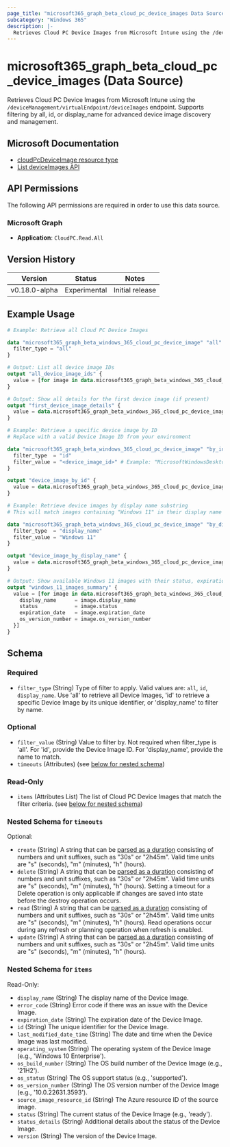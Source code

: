 ```yaml
---
page_title: "microsoft365_graph_beta_cloud_pc_device_images Data Source - terraform-provider-microsoft365"
subcategory: "Windows 365"
description: |-
  Retrieves Cloud PC Device Images from Microsoft Intune using the /deviceManagement/virtualEndpoint/deviceImages endpoint. Supports filtering by all, id, or display_name for advanced device image discovery and management.
---
```


# microsoft365_graph_beta_cloud_pc_device_images (Data Source)

Retrieves Cloud PC Device Images from Microsoft Intune using the `/deviceManagement/virtualEndpoint/deviceImages` endpoint. Supports filtering by all, id, or display_name for advanced device image discovery and management.

## Microsoft Documentation

- [cloudPcDeviceImage resource type](https://learn.microsoft.com/en-us/graph/api/resources/cloudpcdeviceimage?view=graph-rest-beta)
- [List deviceImages API](https://learn.microsoft.com/en-us/graph/api/virtualendpoint-list-deviceimages?view=graph-rest-beta)

## API Permissions

The following API permissions are required in order to use this data source.

### Microsoft Graph

- **Application**: `CloudPC.Read.All`

## Version History

| Version | Status | Notes |
|---------|--------|-------|
| v0.18.0-alpha | Experimental | Initial release |

## Example Usage

```terraform
# Example: Retrieve all Cloud PC Device Images

data "microsoft365_graph_beta_windows_365_cloud_pc_device_image" "all" {
  filter_type = "all"
}

# Output: List all device image IDs
output "all_device_image_ids" {
  value = [for image in data.microsoft365_graph_beta_windows_365_cloud_pc_device_image.all.items : image.id]
}

# Output: Show all details for the first device image (if present)
output "first_device_image_details" {
  value = data.microsoft365_graph_beta_windows_365_cloud_pc_device_image.all.items[0]
}

# Example: Retrieve a specific device image by ID
# Replace with a valid Device Image ID from your environment

data "microsoft365_graph_beta_windows_365_cloud_pc_device_image" "by_id" {
  filter_type  = "id"
  filter_value = "<device_image_id>" # Example: "MicrosoftWindowsDesktop_windows-ent-cpc_win11-22h2-ent-cpc-m365"
}

output "device_image_by_id" {
  value = data.microsoft365_graph_beta_windows_365_cloud_pc_device_image.by_id.items[0]
}

# Example: Retrieve device images by display name substring
# This will match images containing "Windows 11" in their display name

data "microsoft365_graph_beta_windows_365_cloud_pc_device_image" "by_display_name" {
  filter_type  = "display_name"
  filter_value = "Windows 11"
}

output "device_image_by_display_name" {
  value = data.microsoft365_graph_beta_windows_365_cloud_pc_device_image.by_display_name.items
}

# Output: Show available Windows 11 images with their status, expiration date, and OS version number
output "windows_11_images_summary" {
  value = [for image in data.microsoft365_graph_beta_windows_365_cloud_pc_device_image.by_display_name.items : {
    display_name      = image.display_name
    status            = image.status
    expiration_date   = image.expiration_date
    os_version_number = image.os_version_number
  }]
}
```

<!-- schema generated by tfplugindocs -->
## Schema

### Required

- `filter_type` (String) Type of filter to apply. Valid values are: `all`, `id`, `display_name`. Use 'all' to retrieve all Device Images, 'id' to retrieve a specific Device Image by its unique identifier, or 'display_name' to filter by name.

### Optional

- `filter_value` (String) Value to filter by. Not required when filter_type is 'all'. For 'id', provide the Device Image ID. For 'display_name', provide the name to match.
- `timeouts` (Attributes) (see [below for nested schema](#nestedatt--timeouts))

### Read-Only

- `items` (Attributes List) The list of Cloud PC Device Images that match the filter criteria. (see [below for nested schema](#nestedatt--items))

<a id="nestedatt--timeouts"></a>
### Nested Schema for `timeouts`

Optional:

- `create` (String) A string that can be [parsed as a duration](https://pkg.go.dev/time#ParseDuration) consisting of numbers and unit suffixes, such as "30s" or "2h45m". Valid time units are "s" (seconds), "m" (minutes), "h" (hours).
- `delete` (String) A string that can be [parsed as a duration](https://pkg.go.dev/time#ParseDuration) consisting of numbers and unit suffixes, such as "30s" or "2h45m". Valid time units are "s" (seconds), "m" (minutes), "h" (hours). Setting a timeout for a Delete operation is only applicable if changes are saved into state before the destroy operation occurs.
- `read` (String) A string that can be [parsed as a duration](https://pkg.go.dev/time#ParseDuration) consisting of numbers and unit suffixes, such as "30s" or "2h45m". Valid time units are "s" (seconds), "m" (minutes), "h" (hours). Read operations occur during any refresh or planning operation when refresh is enabled.
- `update` (String) A string that can be [parsed as a duration](https://pkg.go.dev/time#ParseDuration) consisting of numbers and unit suffixes, such as "30s" or "2h45m". Valid time units are "s" (seconds), "m" (minutes), "h" (hours).


<a id="nestedatt--items"></a>
### Nested Schema for `items`

Read-Only:

- `display_name` (String) The display name of the Device Image.
- `error_code` (String) Error code if there was an issue with the Device Image.
- `expiration_date` (String) The expiration date of the Device Image.
- `id` (String) The unique identifier for the Device Image.
- `last_modified_date_time` (String) The date and time when the Device Image was last modified.
- `operating_system` (String) The operating system of the Device Image (e.g., 'Windows 10 Enterprise').
- `os_build_number` (String) The OS build number of the Device Image (e.g., '21H2').
- `os_status` (String) The OS support status (e.g., 'supported').
- `os_version_number` (String) The OS version number of the Device Image (e.g., '10.0.22631.3593').
- `source_image_resource_id` (String) The Azure resource ID of the source image.
- `status` (String) The current status of the Device Image (e.g., 'ready').
- `status_details` (String) Additional details about the status of the Device Image.
- `version` (String) The version of the Device Image. 